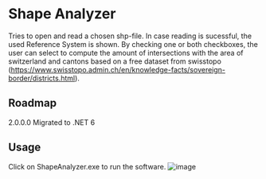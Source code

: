 # Shape Analyzer
Tries to open and read a chosen shp-file.
In case reading is sucessful, the used Reference System is shown.
By checking one or both checkboxes, the user can select to compute the amount of intersections with the area of switzerland and cantons based on a free dataset from swisstopo (https://www.swisstopo.admin.ch/en/knowledge-facts/sovereign-border/districts.html).

## Roadmap
2.0.0.0 Migrated to .NET 6

## Usage
Click on ShapeAnalyzer.exe to run the software.
![image](https://user-images.githubusercontent.com/9255514/168472144-860dea3a-1ce3-4c03-91e0-49d753fa6b90.png)
